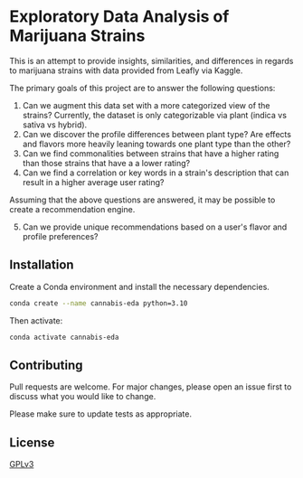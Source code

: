 # Exploratory Data Analysis of Marijuana Strains

This is an attempt to provide insights, similarities, and differences in regards
to marijuana strains with data provided from Leafly via Kaggle.

The primary goals of this project are to answer the following questions:

1. Can we augment this data set with a more categorized view of the strains? Currently, the dataset is only categorizable via plant (indica vs sativa vs hybrid).
2. Can we discover the profile differences between plant type? Are effects and flavors more heavily leaning towards one plant type than the other?
3. Can we find commonalities between strains that have a higher rating than those strains that have a a lower rating?
4. Can we find a correlation or key words in a strain's description that can result in a higher average user rating?

Assuming that the above questions are answered, it may be possible to create a recommendation engine.

5. Can we provide unique recommendations based on a user's flavor and profile preferences?

## Installation

Create a Conda environment and install the necessary dependencies.

```bash
conda create --name cannabis-eda python=3.10
```

Then activate:

```bash
conda activate cannabis-eda
```

## Contributing
Pull requests are welcome. For major changes, please open an issue first to discuss what you would like to change.

Please make sure to update tests as appropriate.

## License
[GPLv3](https://choosealicense.com/licenses/gpl-3.0/)